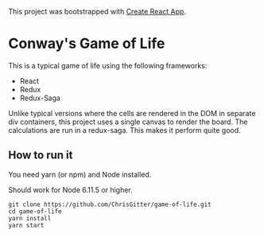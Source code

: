 This project was bootstrapped with [Create React App](https://github.com/facebookincubator/create-react-app).

# Conway's Game of Life

This is a typical game of life using the following frameworks:

- React
- Redux
- Redux-Saga

Unlike typical versions where the cells are rendered in the DOM in separate div containers, this project uses a single canvas to render the board. The calculations are run in a redux-saga. This makes it perform quite good.

## How to run it

You need yarn (or npm) and Node installed.

Should work for Node 6.11.5 or higher.

```
git clone https://github.com/ChrisGitter/game-of-life.git
cd game-of-life
yarn install
yarn start
```
